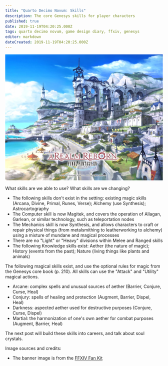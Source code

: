 ```yaml
---
title: "Quarto Decimo Novum: Skills"
description: The core Genesys skills for player characters
published: true
date: 2019-11-19T04:20:25.000Z
tags: quarto decimo novum, game design diary, ffxiv, genesys
editor: markdown
dateCreated: 2019-11-19T04:20:25.000Z
---
```


![Featured Image](quarto-decimo-novum-skills.jpg)

What skills are we able to use? What skills are we changing?

* The following skills don't exist in the setting: existing magic skills (Arcana, Divine, Primal, Runes, Verse); Alchemy (use Synthesis); Astrocartography
* The Computer skill is now Magitek, and covers the operation of Allagan, Garlean, or similar technology, such as teleportation nodes
* The Mechanics skill is now Synthesis, and allows characters to craft or repair physical things (from metalsmithing to leatherworking to alchemy) using a mixture of mundane and magical processes
* There are no "Light" or "Heavy" divisions within Melee and Ranged skills
* The following Knowledge skills exist: Aether (the nature of magic); History (events from the past); Nature (living things like plants and animals)

The following magical skills exist, and use the optional rules for magic from the Genesys core book (p. 210). All skills can use the "Attack" and "Utility" magical actions.

* Arcane: complex spells and unusual sources of aether (Barrier, Conjure, Curse, Heal)
* Conjury: spells of healing and protection (Augment, Barrier, Dispel, Heal)
* Darkness: aspected aether used for destructive purposes (Conjure, Curse, Dispel)
* Martial: the harmonization of one's own aether for combat purposes (Augment, Barrier, Heal)

The next post will build these skills into careers, and talk about soul crystals.

Image sources and credits:

* The banner image is from the [FFXIV Fan Kit](https://na.finalfantasyxiv.com/lodestone/special/fankit/twitter_kit/)


    